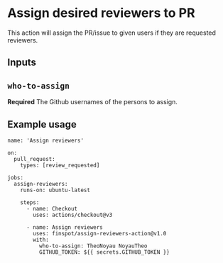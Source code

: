 # Assign desired reviewers to PR

This action will assign the PR/issue to given users if they are requested reviewers.

## Inputs

## `who-to-assign`

**Required** The Github usernames of the persons to assign.

## Example usage

```
name: 'Assign reviewers'

on:
  pull_request:
    types: [review_requested]
    
jobs:
  assign-reviewers:
    runs-on: ubuntu-latest

    steps:
      - name: Checkout
        uses: actions/checkout@v3

      - name: Assign reviewers
        uses: finspot/assign-reviewers-action@v1.0
        with:
          who-to-assign: TheoNoyau NoyauTheo
          GITHUB_TOKEN: ${{ secrets.GITHUB_TOKEN }}
```
